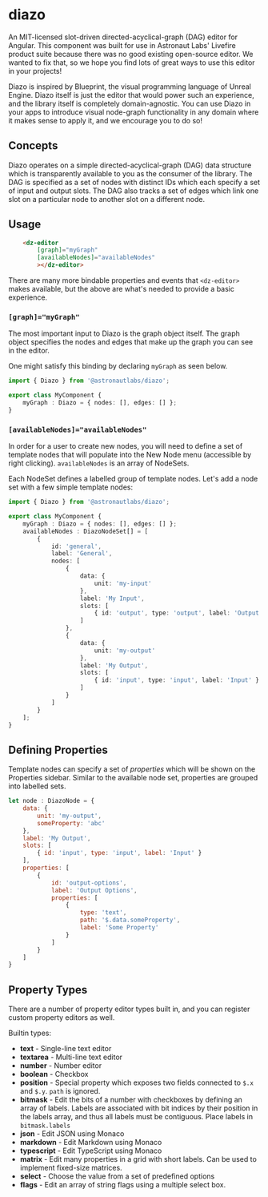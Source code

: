 # diazo

An MIT-licensed slot-driven directed-acyclical-graph (DAG) editor for Angular. This 
component was built for use in Astronaut Labs' Livefire product suite because 
there was no good existing open-source editor. We wanted to fix that, so we 
hope you find lots of great ways to use this editor in your projects!

Diazo is inspired by Blueprint, the visual programming language of 
Unreal Engine. Diazo itself is just the editor that would power such
an experience, and the library itself is completely domain-agnostic. 
You can use Diazo in your apps to introduce visual node-graph functionality 
in any domain where it makes sense to apply it, and we encourage you to do so!

## Concepts

Diazo operates on a simple directed-acyclical-graph (DAG) data structure 
which is transparently available to you as the consumer of the library. The 
DAG is specified as a set of nodes with distinct IDs which each specify a set of
input and output slots. The DAG also tracks a set of edges which
link one slot on a particular node to another slot on a different node. 

## Usage

```html
    <dz-editor
        [graph]="myGraph"
        [availableNodes]="availableNodes"
        ></dz-editor>
```

There are many more bindable properties and events that `<dz-editor>` makes 
available, but the above are what's needed to provide a basic experience.

### `[graph]="myGraph"`

The most important input to Diazo is the graph object itself. The graph 
object specifies the nodes and edges that make up the graph you can see in 
the editor.

One might satisfy this binding by declaring `myGraph` as seen below.
```typescript
import { Diazo } from '@astronautlabs/diazo';

export class MyComponent {
    myGraph : Diazo = { nodes: [], edges: [] };
}
```

### `[availableNodes]="availableNodes"`

In order for a user to create new nodes, you will need to define a set of 
template nodes that will populate into the New Node menu (accessible by 
right clicking). `availableNodes` is an array of NodeSets.

Each NodeSet defines a labelled group of template nodes. Let's add a 
node set with a few simple template nodes:
```typescript
import { Diazo } from '@astronautlabs/diazo';

export class MyComponent {
    myGraph : Diazo = { nodes: [], edges: [] };
    availableNodes : DiazoNodeSet[] = [
        {
            id: 'general',
            label: 'General',
            nodes: [
                {
                    data: {
                        unit: 'my-input'
                    },
                    label: 'My Input',
                    slots: [
                        { id: 'output', type: 'output', label: 'Output' }
                    ]
                },
                {
                    data: {
                        unit: 'my-output'
                    },
                    label: 'My Output',
                    slots: [
                        { id: 'input', type: 'input', label: 'Input' }
                    ]
                }
            ]
        }
    ];
}
```

## Defining Properties

Template nodes can specify a set of _properties_ which will be shown on the Properties
sidebar. Similar to the available node set, properties are grouped into labelled sets.

```js
let node : DiazoNode = {
    data: {
        unit: 'my-output',
        someProperty: 'abc'
    },
    label: 'My Output',
    slots: [
        { id: 'input', type: 'input', label: 'Input' }
    ],
    properties: [
        {
            id: 'output-options',
            label: 'Output Options',
            properties: [
                {
                    type: 'text',
                    path: '$.data.someProperty',
                    label: 'Some Property'
                }
            ]
        }
    ]
}
```

## Property Types

There are a number of property editor types built in, and you can register
custom property editors as well.

Builtin types:
 - **text** - Single-line text editor
 - **textarea** - Multi-line text editor
 - **number** - Number editor
 - **boolean** - Checkbox
 - **position** - Special property which exposes two fields connected to `$.x` and `$.y`.
   `path` is ignored.
 - **bitmask** - Edit the bits of a number with checkboxes by defining an array of labels.
   Labels are associated with bit indices by their position in the labels array, and thus
   all labels must be contiguous. Place labels in `bitmask.labels`
 - **json** - Edit JSON using Monaco
 - **markdown** - Edit Markdown using Monaco
 - **typescript** - Edit TypeScript using Monaco
 - **matrix** - Edit many properties in a grid with short labels. Can be used to
   implement fixed-size matrices.
 - **select** - Choose the value from a set of predefined options
 - **flags** - Edit an array of string flags using a multiple select box.

